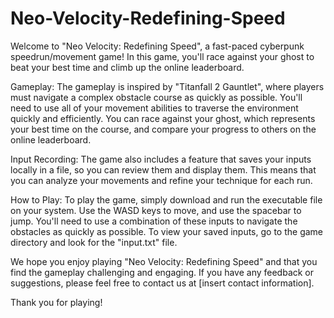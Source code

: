 # Neo-Velocity-Redefining-Speed
Welcome to "Neo Velocity: Redefining Speed", a fast-paced cyberpunk speedrun/movement game! In this game, you'll race against your ghost to beat your best time and climb up the online leaderboard.

Gameplay:
The gameplay is inspired by "Titanfall 2 Gauntlet", where players must navigate a complex obstacle course as quickly as possible. You'll need to use all of your movement abilities to traverse the environment quickly and efficiently. You can race against your ghost, which represents your best time on the course, and compare your progress to others on the online leaderboard.

Input Recording:
The game also includes a feature that saves your inputs locally in a file, so you can review them and display them. This means that you can analyze your movements and refine your technique for each run.

How to Play:
To play the game, simply download and run the executable file on your system. Use the WASD keys to move, and use the spacebar to jump. You'll need to use a combination of these inputs to navigate the obstacles as quickly as possible. To view your saved inputs, go to the game directory and look for the "input.txt" file.

We hope you enjoy playing "Neo Velocity: Redefining Speed" and that you find the gameplay challenging and engaging. If you have any feedback or suggestions, please feel free to contact us at [insert contact information].

Thank you for playing!
